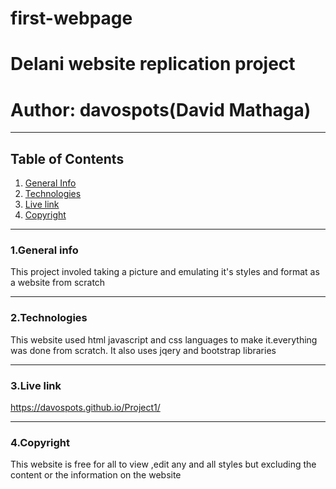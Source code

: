 # first-webpage
# Delani website replication project
# Author: davospots(David Mathaga)
***
## Table of Contents
1. [General Info](#general-info)
2. [Technologies](#technologies)
3. [Live link](#live-link)
4. [Copyright](#copyright)
****
### 1.General info
This project involed taking a picture and emulating it's styles and format as a website from scratch
****
### 2.Technologies
This website used html javascript and css languages to make it.everything was done from scratch.
It also uses jqery and bootstrap libraries

****
### 3.Live link
https://davospots.github.io/Project1/
****
### 4.Copyright
This website is free for all to view ,edit any and all styles but excluding the content or the information on the website
